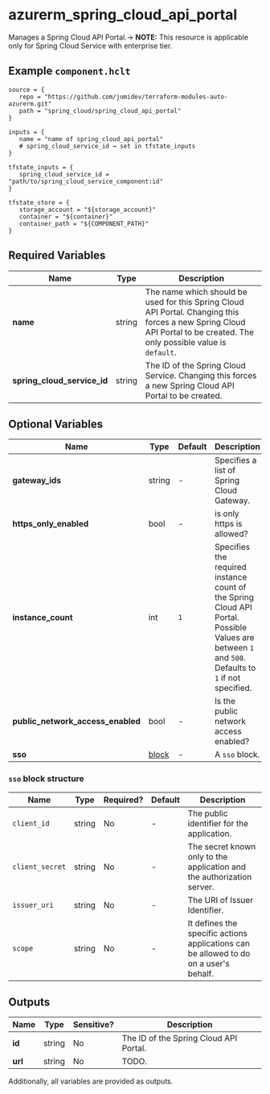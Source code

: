 # azurerm_spring_cloud_api_portal

Manages a Spring Cloud API Portal.-> **NOTE:** This resource is applicable only for Spring Cloud Service with enterprise tier.

## Example `component.hclt`

```hcl
source = {
   repo = "https://github.com/jumidev/terraform-modules-auto-azurerm.git" 
   path = "spring_cloud/spring_cloud_api_portal" 
}

inputs = {
   name = "name of spring_cloud_api_portal" 
   # spring_cloud_service_id → set in tfstate_inputs
}

tfstate_inputs = {
   spring_cloud_service_id = "path/to/spring_cloud_service_component:id" 
}

tfstate_store = {
   storage_account = "${storage_account}" 
   container = "${container}" 
   container_path = "${COMPONENT_PATH}" 
}

```

## Required Variables

| Name | Type |  Description |
| ---- | --------- |  ----------- |
| **name** | string |  The name which should be used for this Spring Cloud API Portal. Changing this forces a new Spring Cloud API Portal to be created. The only possible value is `default`. | 
| **spring_cloud_service_id** | string |  The ID of the Spring Cloud Service. Changing this forces a new Spring Cloud API Portal to be created. | 

## Optional Variables

| Name | Type |  Default  |  Description |
| ---- | --------- |  ----------- | ----------- |
| **gateway_ids** | string |  -  |  Specifies a list of Spring Cloud Gateway. | 
| **https_only_enabled** | bool |  -  |  is only https is allowed? | 
| **instance_count** | int |  `1`  |  Specifies the required instance count of the Spring Cloud API Portal. Possible Values are between `1` and `500`. Defaults to `1` if not specified. | 
| **public_network_access_enabled** | bool |  -  |  Is the public network access enabled? | 
| **sso** | [block](#sso-block-structure) |  -  |  A `sso` block. | 

### `sso` block structure

| Name | Type | Required? | Default | Description |
| ---- | ---- | --------- | ------- | ----------- |
| `client_id` | string | No | - | The public identifier for the application. |
| `client_secret` | string | No | - | The secret known only to the application and the authorization server. |
| `issuer_uri` | string | No | - | The URI of Issuer Identifier. |
| `scope` | string | No | - | It defines the specific actions applications can be allowed to do on a user's behalf. |



## Outputs

| Name | Type | Sensitive? | Description |
| ---- | ---- | --------- | --------- |
| **id** | string | No  | The ID of the Spring Cloud API Portal. | 
| **url** | string | No  | TODO. | 

Additionally, all variables are provided as outputs.
